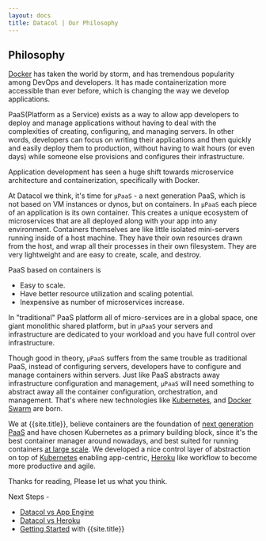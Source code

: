 ```yaml
---
layout: docs
title: Datacol | Our Philosophy
---
```


## Philosophy

[Docker](https://www.docker.com) has taken the world by storm, and has tremendous popularity among DevOps and developers. It has made containerization more accessible than ever before, which is changing the way we develop applications.

PaaS(Platform as a Service) exists as a way to allow app developers to deploy and manage applications without having to deal with the complexities of creating, configuring, and managing servers. In other words, developers can focus on writing their applications and then quickly and easily deploy them to production, without having to wait hours (or even days) while someone else provisions and configures their infrastructure.

Application development has seen a huge shift towards microservice architecture and containerization, specifically with Docker.

At Datacol we think, it's time for `μPaaS` - a next generation PaaS, which is not based on VM instances or dynos, but on containers. In `μPaaS` each piece of an application is its own container. This creates a unique ecosystem of microservices that are all deployed along with your app into any environment.
Containers themselves are like little isolated mini-servers running inside of a host machine. They have their own resources drawn from the host, and wrap all their processes in their own filesystem. They are very lightweight and are easy to create, scale, and destroy.

PaaS based on containers is 

- Easy to scale.
- Have better resource utilization and scaling potential.
- Inexpensive as number of microservices increase.

In "traditional" PaaS platform all of micro-services are in a global space, one giant monolithic shared platform, but in `μPaaS` your servers and infrastructure are dedicated to your workload and you have full control over infrastructure.

Though good in theory, `μPaaS` suffers from the same trouble as traditional PaaS, instead of configuring servers, developers have to configure and manage containers within servers. Just like PaaS abstracts away infrastructure configuration and management, `μPaaS` will need something to abstract away all the container configuration, orchestration, and management. That's where new technologies like [Kubernetes](https://kubernetes.io/), and [Docker Swarm](https://docs.docker.com/engine/swarm/) are born. 

We at {{site.title}}, believe containers are the foundation of [next generation PaaS](http://blog.kubernetes.io/2017/02/caas-the-foundation-for-next-gen-paas.html) and have chosen Kubernetes as a primary building block, since it's the best container manager around nowadays, and best suited for running containers [at large scale](http://blog.kubernetes.io/2017/03/kubernetes-1.6-multi-user-multi-workloads-at-scale.html). We developed a nice control layer of abstraction on top of [Kubernetes](https://kubernetes.io/) enabling app-centric, [Heroku](https://heroku.com) like workflow to become more productive and agile.

Thanks for reading, Please let us what you think.

Next Steps -
  
  * [Datacol vs App Engine](/docs/app-engine)
  * [Datacol vs Heroku](/docs/heroku)
  * [Getting Started](/docs/getting-started) with {{site.title}}


